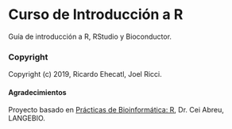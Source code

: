 Curso de Introducción a R
==============================

Guía de introducción a R, RStudio y Bioconductor.

### Copyright

Copyright (c) 2019, Ricardo Ehecatl, Joel Ricci.


#### Agradecimientos
 
Proyecto basado en 
[Prácticas de Bioinformática: R](http://datos.langebio.cinvestav.mx/~cei/cursos/BP_2018/), Dr. Cei Abreu, LANGEBIO.
